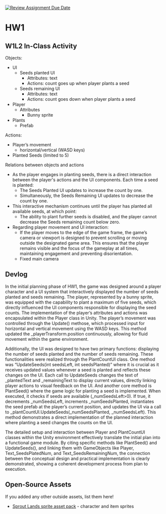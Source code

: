 [![Review Assignment Due Date](https://classroom.github.com/assets/deadline-readme-button-22041afd0340ce965d47ae6ef1cefeee28c7c493a6346c4f15d667ab976d596c.svg)](https://classroom.github.com/a/MjLLqDcN)
# HW1
## W1L2 In-Class Activity

Objects:
- UI
    - Seeds planted UI
        - Attributes: text
        - Actions: count goes up when player plants a seed
    - Seeds remaining UI
        - Attributes: text
        - Actions: count goes down when player plants a seed 
- Player
    - Attributes
        - Bunny sprite
- Plants
    - Prefab 

Actions:
- Player’s movement
    - horizontal/vertical (WASD keys) 
- Planted Seeds (limited to 5)


Relations between objects and actions
- As the player engages in planting seeds, there is a direct interaction between the player's actions and the UI components. Each time a seed is planted:
    - The Seeds Planted UI updates to increase the count by one.
    - Simultaneously, the Seeds Remaining UI updates to decrease the count by one.
- This interactive mechanism continues until the player has planted all available seeds, at which point:
    - The ability to plant further seeds is disabled, and the player cannot decrease the Seeds remaining count below zero.
- Regarding player movement and UI interaction:
    - If the player moves to the edge of the game frame, the game’s camera or viewport is designed to prevent scrolling or moving outside the designated game area. This ensures that the player remains visible and the focus of the gameplay at all times, maintaining engagement and preventing disorientation.
    - Fixed main camera 

## Devlog
In the initial planning phase of HW1, the game was designed around a player character and a UI system that interactively displayed the number of seeds planted and seeds remaining. The player, represented by a bunny sprite, was equipped with the capability to plant a maximum of five seeds, which directly influenced the UI components responsible for displaying the seed counts. The implementation of the player’s attributes and actions was encapsulated within the Player class in Unity. The player’s movement was controlled through the Update() methose, which processed input for horizontal and vertical movement using the WASD keys. This method updated the _playerTransform.position continuously, allowing for fluid movement within the game environment. 

Additionally, the UI was designed to have two primary functions: displaying the number of seeds planted and the number of seeds remaining. These functionalities were realized through the PlantCountUI class. One method was “UpdateSeeds(int seedsLeft, int seedsPlanted)” where it is crucial as it receives updated values whenever a seed is planted and reflects these changes on the UI. Each call to UpdateSeeds changes the text of _plantedText and _remainingText to display current values, directly linking player actions to visual feedback on the UI. And another core method is PlantSeed() where the game logic for planting a seed is implemented. When executed, it checks if seeds are available (_numSeedsLeft>0). If true, it decrements _numSeedsLeft, increments _numSeedsPlanted, instantiates the seed prefab at the player’s current position, and updates the UI via a call to _plantCountUI.UpdateSeeds(_numSeedsPlanted, _numSeedsLeft). This method demonstrates a direct implementation of the planned interaction where planting a seed changes the counts on the UI. 

The detailed setup and interaction between Player and PlantCountUI classes within the Unity environment effectively translate the initial plan into a functional game module. By citing specific methods like PlantSeed() and UpdateSeeds(), and linking them with GameObjects like Player, Text_SeedsPlatedNum, and Text_SeedsRemainingNum, the connection between the conceptual design and practical implementation is clearly demonstrated, showing a coherent development process from plan to execution. 


## Open-Source Assets
If you added any other outside assets, list them here!
- [Sprout Lands sprite asset pack](https://cupnooble.itch.io/sprout-lands-asset-pack) - character and item sprites
